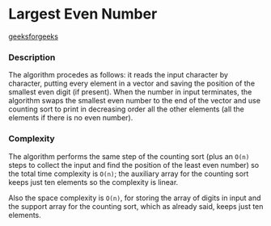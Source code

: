 # Largest Even Number

[geeksforgeeks](https://practice.geeksforgeeks.org/problems/largest-even-number/0)

### Description
The algorithm procedes as follows: it reads the input character by character, putting every element in a vector and saving the position of the smallest even digit (if present). When the number in input terminates, the algorithm swaps the smallest even number to the end of the vector and use counting sort to print in decreasing order all the other elements (all the elements if there is no even number).

### Complexity
The algorithm performs the same step of the counting sort (plus an `O(n)` steps to collect the input and find the position of the least even number) so the total time complexity is `O(n)`; the auxiliary array for the counting sort keeps just ten elements so the complexity is linear.

Also the space complexity is `O(n)`, for storing the array of digits in input and the support array for the counting sort, which as already said, keeps just ten elements.  

